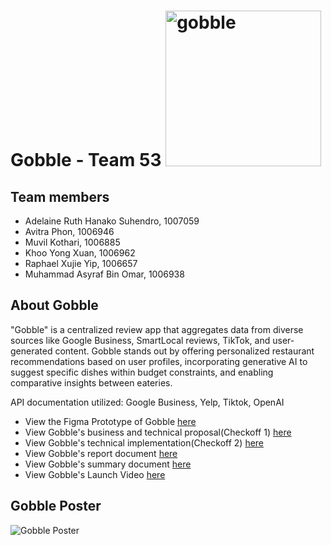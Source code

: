 # Gobble - Team 53 <img width="249" alt="gobble" src="https://github.com/ilenhanako/t4app/assets/9971306/efb92a0e-7ba4-4527-a99b-07a25b67d4a5">

## Team members
- Adelaine Ruth Hanako Suhendro, 1007059
- Avitra Phon, 1006946
- Muvil Kothari, 1006885
- Khoo Yong Xuan, 1006962
- Raphael Xujie Yip, 1006657
- Muhammad Asyraf Bin Omar, 1006938

## About Gobble

"Gobble" is a centralized review app that aggregates data from diverse sources like Google Business, SmartLocal reviews, TikTok, and user-generated content. Gobble stands out by offering personalized restaurant recommendations based on user profiles, incorporating generative AI to suggest specific dishes within budget constraints, and enabling comparative insights between eateries.

API documentation utilized: Google Business, Yelp, Tiktok, OpenAI

- View the Figma Prototype of Gobble [here](https://www.figma.com/proto/kKKdI45mlW6sPdlUEojrtE/50.001?type=design&node-id=48-151&t=EhO0q2kSAlFj3sfv-0&scaling=scale-down&page-id=0%3A1&starting-point-node-id=39%3A49)
- View Gobble's business and technical proposal(Checkoff 1) [here](https://github.com/ilenhanako/t4app/files/14941705/1D.project.gobble.pdf)
- View Gobble's technical implementation(Checkoff 2) [here](https://github.com/ilenhanako/t4app/files/15059838/1D.project.gobble.1.pdf)
- View Gobble's report document [here]()
- View Gobble's summary document [here](https://github.com/ilenhanako/t4app/files/15061145/gobble.summary.1.docx)
- View Gobble's Launch Video [here]()

## Gobble Poster
![Gobble Poster](https://github.com/ilenhanako/t4app/assets/9971306/3c243634-6655-4215-bd54-13a0f1be412b)
